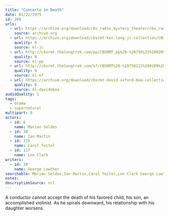 ```yaml
---
title: "Concerto in Death"
date: 01/22/1975
id: 209
urls: 
  - url: https://archive.org/download/cbs_radio_mystery_theater/cbs_radio_mystery_theater-0201-0250.zip/cbs_radio_mystery_theater-0201-0250%2Fcbsrmt_0209_concerto_in_death.mp3
    source: archive-org
  - url: https://archive.org/download/cbsrmt-ken-long-jc-collection/CBSRMT - 750122 0209 Concerto In Death vbr kb2_jc.mp3
    quality: 0
    source: kl-jc
  - url: http://cbsrmt.thelongtrek.com/pp/CBSRMT_pp%20-%20750122%200209%20Concerto%20in%20Death.mp3
    quality: 0
    source: kl-pp
  - url: http://cbsrmt.thelongtrek.com/kf/CBSRMT%20-%20750122%200209%20Concerto%20In%20Death_kf.mp3
    quality: 0
    source: kl-kf
  - url: https://archive.org/download/cbsrmt-david-oxford-boa-collection/CBSRMT-750122-0209-Concerto-In-Death-(64-44)_kf-{BoA}.mp3
    quality: 0
    source: kl-davidoboa
audioQuality: 1
tags: 
  - drama
  - supernatural
multipart: 0
actors:  
  - id: 6
    name: Marian Seldes  
  - id: 38
    name: Ian Martin  
  - id: 135
    name: Carol Teitel  
  - id: 117
    name: Lon Clark
writers:  
  - id: 28
    name: George Lowther
searchable: Marian Seldes,Ian Martin,Carol Teitel,Lon Clark George Lowther
notes: 
descriptionSource: nrl
---
```

A conductor cannot accept the death of his favored child, his son, an accomplished violinist. As he spirals downward, his relationship with his daughter worsens.